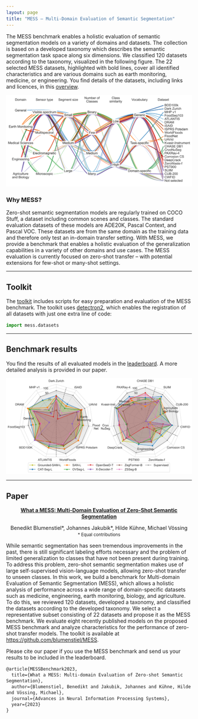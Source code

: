 ```yaml
---
layout: page
title: "MESS – Multi-Domain Evaluation of Semantic Segmentation"
---
```


The MESS benchmark enables a holistic evaluation of semantic segmentation models on a variety of domains and datasets.
The collection is based on a developed taxonomy which describes the semantic segmentation task space along six dimensions. 
We classified 120 datasets according to the taxonomy, visualized in the following figure.
The 22 selected MESS datasets, highlighted with bold lines, cover all identified characteristics and are various domains such as earth monitoring, medicine, or engineering. 
You find details of the datasets, including links and licences, in this [overview](https://github.com/blumenstiel/MESS/blob/main/mess/DATASETS.md#dataset-overview).    

<center>
<img src="assets/images/classifications_lines.svg">
</center>


### Why MESS?

Zero-shot semantic segmentation models are regularly trained on COCO Stuff, a dataset including common scenes and classes. 
The standard evaluation datasets of these models are ADE20K, Pascal Context, and Pascal VOC. 
These datasets are from the same domain as the training data and therefore only test an in-domain transfer setting. 
With MESS, we provide a benchmark that enables a holistic evaluation of the generalization capabilities in a variety of other domains and use cases. 
The MESS evaluation is currently focused on zero-shot transfer – with potential extensions for few-shot or many-shot settings.

---

## Toolkit

The [toolkit](https://github.com/blumenstiel/MESS) includes scripts for easy preparation and evaluation of the MESS benchmark. The toolkit uses [detectron2](https://github.com/facebookresearch/detectron2), which enables the registration of all datasets with just one extra line of code:
    
```python
import mess.datasets
```

---

## Benchmark results

You find the results of all evaluated models in the [leaderboard](https://blumenstiel.github.io/mess-benchmark/leaderboard/). A more detailed analysis is provided in our paper.   

<center>
<img src="assets/images/radar_plot_split_all_log.svg">
</center>

---

## Paper

[**<center>What a MESS: Multi-Domain Evaluation of Zero-Shot Semantic Segmentation</center>**](https://arxiv.org/abs/2306.15521)

<center>Benedikt Blumenstiel*,  Johannes Jakubik*,  Hilde Kühne,  Michael Vössing</center>

<center><small>* Equal contributions</small></center>

While semantic segmentation has seen tremendous improvements in the past, there is still significant labeling efforts necessary and the problem of limited generalization to classes that have not been present during training. To address this problem, zero-shot semantic segmentation makes use of large self-supervised vision-language models, allowing zero-shot transfer to unseen classes. In this work, we build a benchmark for Multi-domain Evaluation of Semantic Segmentation (MESS), which allows a holistic analysis of performance across a wide range of domain-specific datasets such as medicine, engineering, earth monitoring, biology, and agriculture. To do this, we reviewed 120 datasets, developed a taxonomy, and classified the datasets according to the developed taxonomy. We select a representative subset consisting of 22 datasets and propose it as the MESS benchmark. We evaluate eight recently published models on the proposed MESS benchmark and analyze characteristics for the performance of zero-shot transfer models. The toolkit is available at <https://github.com/blumenstiel/MESS>.

Please cite our paper if you use the MESS benchmark and send us your results to be included in the leaderboard.

```text
@article{MESSBenchmark2023,
  title={What a MESS: Multi-domain Evaluation of Zero-shot Semantic Segmentation},
  author={Blumenstiel, Benedikt and Jakubik, Johannes and Kühne, Hilde and Vössing, Michael},
  journal={Advances in Neural Information Processing Systems},
  year={2023}
}
```
